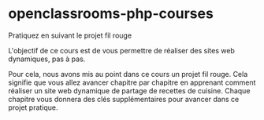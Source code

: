 # openclassrooms-php-courses
Pratiquez en suivant le projet fil rouge

L'objectif de ce cours est de vous permettre de réaliser des sites web dynamiques, pas à pas.

Pour cela, nous avons mis au point dans ce cours un projet fil rouge. Cela signifie que vous allez avancer chapitre par chapitre en apprenant comment réaliser un site web dynamique de partage de recettes de cuisine. Chaque chapitre vous donnera des clés supplémentaires pour avancer dans ce projet pratique.